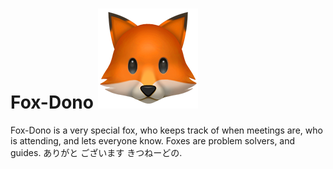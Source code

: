 # Fox-Dono ![Fox-Dono](fox.png)
Fox-Dono is a very special fox, who keeps track of when meetings are, who is attending, and lets everyone know. Foxes are problem solvers, and guides. ありがと ございます きつねーどの.
